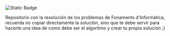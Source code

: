 ![Static Badge](https://img.shields.io/badge/Latest-Tasca%2028-green)

Repositorio con la resolución de los problemas de Fonaments d'Informàtica, recuerda no copiar directamente la solución, sino que te debe servir para hacerte una idea de como debe ser el algoritmo y crear tu propia solución ;)

